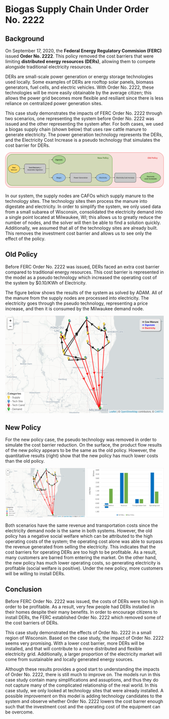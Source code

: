 <h1>Biogas Supply Chain Under Order No. 2222</h1>

<h2>Background</h2>

<p>
    On September 17, 2020, the <b>Federal Energy Regulatory Commision (FERC)</b> issued <b>Order No. 2222</b>. This policy removed the cost barriers that were limiting <b>distributed energy resources (DERs)</b>, allowing them to compete alongside traditional electricity resources. 
</p>

<p>
    DERs are small-scale power generation or energy storage technologies used locally. Some examples of DERs are rooftop solar panels, biomass generators, fuel cells, and electric vehicles. With Order No. 2222, these technologies will be more easily obtainable by the average citizen; this allows the power grid becomes more flexible and resiliant since there is less reliance on centralized power generation sites. 
</p>

<p>
    This case study demonstrates the impacts of FERC Order No. 2222 through two scenarios, one representing the system before Order No. 2222 was issued and the other representing the system after. For both cases, we used a biogas supply chain (shown below) that uses raw cattle manure to generate electricity. The power generation technology represents the DERs, and the Electricity Cost Increase is a pseudo technology that simulates the cost barrier for DERs. 
</p>

<img src="Pictures\biogas_case_study\biogas_p_graph.png">

<p>
    In our system, the supply nodes are CAFOs which supply manure to the technology sites. The technology sites then process the manure into digestate and electricity. In order to simplify the system, we only used data from a small subarea of Wisconsin, consolidated the electricity demand into a single point located at Milwaukee, WI; this allows us to greatly reduce the number of nodes, and the solver will then be able to find a solution quickly. Additionally, we assumed that all of the technology sites are already built. This removes the investment cost barrier and allows us to see only the effect of the policy. 
</p>

<h2>Old Policy</h2>

<p>
    Before FERC Order No. 2222 was issued, DERs faced an extra cost barrier compared to traditional energy resources. This cost barrier is represented in the model as a pseudo technology which increased the operating cost of the system by $0.10/KWh of Electricity. 
</p>

<p>
    The figure below shows the results of the system as solved by ADAM. All of the manure from the supply nodes are processed into electricity. The electricity goes through the pseudo technology, representing a price increase, and then it is consumed by the Milwaukee demand node. 
</p>

<img src="Pictures\biogas_case_study\results_and_key.png">

<h2>New Policy</h2>

<p>
    For the new policy case, the pseudo technology was removed in order to simulate the cost barrier reduction. On the surface, the product flow results of the new policy appears to be the same as the old policy. However, the quantitative results (right) show that the new policy has much lower costs than the old policy. 
</p> 

<img src="Pictures\biogas_case_study\graph_and_chart.png">

<p>
    Both scenarios have the same revenue and transportation costs since the electricity demand node is the same in both systems. However, the old policy has a negative social welfare which can be attributed to the high operating costs of the system; the operating cost alone was able to surpass the revenue generated from selling the electricity. This indicates that the cost barriers for operating DERs are too high to be profitable. As a result, many customers are barred from entering the market. On the other hand, the new policy has much lower operating costs, so generating electricity is profitable (social welfare is positive). Under the new policy, more customers will be willing to install DERs.
</p>

<h2>Conclusion</h2>

<p>
    Before FERC Order No. 2222 was issued, the costs of DERs were too high in order to be profitable. As a result, very few people had DERs installed in their homes despite their many benefits. In order to encourage citizens to install DERs, the FERC established Order No. 2222 which removed some of the cost barriers of DERs. 
</p>

<p>
    This case study demonstrated the effects of Order No. 2222 in a small region of Wisconsin. Based on the case study, the impact of Order No. 2222 seems very promising. With a lower cost barrier, more DERs will be installed, and that will contribute to a more distributed and flexible electricity grid. Additionally, a larger proportion of the electricity market will come from sustainable and locally generated energy sources. 
</p>

<p>
    Although these results provides a good start to understanding the impacts of Order No. 2222, there is still much to improve on. The models run in this case study contain many simplifications and assuptions, and thus they do not capture many of the complicated relationship of the real world. In this case study, we only looked at technology sites that were already installed. A possible improvement on this model is adding technology candidates to the system and observe whether Order No. 2222 lowers the cost barrer enough such that the investment cost and the operating cost of the equipment can be overcome. 
</p>